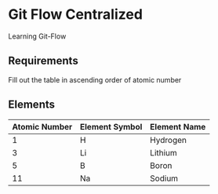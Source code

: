 # Git Flow Centralized
Learning Git-Flow

## Requirements

Fill out the table in ascending order of atomic number

## Elements

| Atomic Number | Element Symbol | Element Name |
|---------------|----------------|--------------|
| 1             | H              | Hydrogen     |
| 3             | Li             | Lithium      |
| 5             | B              | Boron        |
| 11            | Na             | Sodium       |
